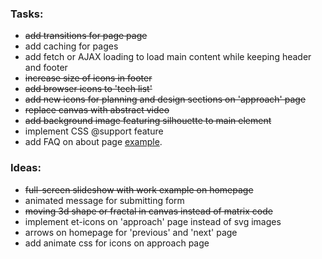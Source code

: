 ### Tasks:
- ~~add transitions for page page~~
- add caching for pages
- add fetch or AJAX loading to load main content while keeping header and footer
- ~~increase size of icons in footer~~
- ~~add browser icons to 'tech list'~~
- ~~add new icons for planning and design sections on 'approach' page~~
- ~~replace canvas with abstract video~~
- ~~add background image featuring silhouette to main element~~
- implement CSS @support feature
- add FAQ on about page [example](http://www.tvrdek.cz/).

### Ideas:
- ~~full-screen slideshow with work example on homepage~~
- animated message for submitting form
- ~~moving 3d shape or fractal in canvas instead of matrix code~~
- implement et-icons on 'approach' page instead of svg images
- arrows on homepage for 'previous' and 'next' page
- add animate css for icons on approach page
